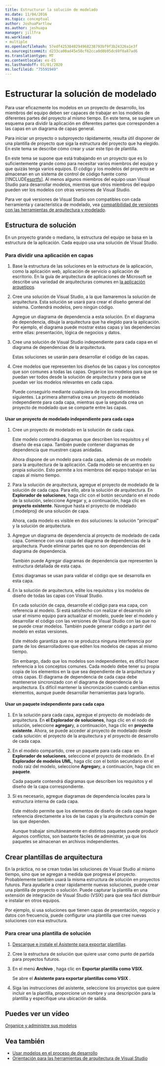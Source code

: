```yaml
---
title: Estructurar la solución de modelado
ms.date: 11/04/2016
ms.topic: conceptual
author: JoshuaPartlow
ms.author: joshuapa
manager: jillfra
ms.workload:
- multiple
ms.openlocfilehash: 57edf4253840294968238793bf9f3b24326a1e3f
ms.sourcegitcommit: d233ca00ad45e50cf62cca0d0b95dc69f0a87ad6
ms.translationtype: MT
ms.contentlocale: es-ES
ms.lasthandoff: 01/01/2020
ms.locfileid: "75591949"
---
```

# <a name="structure-your-modeling-solution"></a>Estructurar la solución de modelado

Para usar eficazmente los modelos en un proyecto de desarrollo, los miembros del equipo deben ser capaces de trabajar en los modelos de diferentes partes del proyecto al mismo tiempo. En este tema, se sugiere un esquema para dividir la aplicación en diferentes partes que corresponden a las capas en un diagrama de capas general.

Para iniciar un proyecto o subproyecto rápidamente, resulta útil disponer de una plantilla de proyecto que siga la estructura del proyecto que ha elegido. En este tema se describe cómo crear y usar este tipo de plantilla.

En este tema se supone que está trabajando en un proyecto que es lo suficientemente grande como para necesitar varios miembros del equipo y que quizás tenga varios equipos. El código y los modelos del proyecto se almacenan en un sistema de control de código fuente como [!INCLUDE[esprtfs](../code-quality/includes/esprtfs_md.md)]. Al menos algunos miembros del equipo usan Visual Studio para desarrollar modelos, mientras que otros miembros del equipo pueden ver los modelos con otras versiones de Visual Studio.

Para ver qué versiones de Visual Studio son compatibles con cada herramienta y característica de modelado, vea [compatibilidad de versiones con las herramientas de arquitectura y modelado](../modeling/what-s-new-for-design-in-visual-studio.md#VersionSupport).

## <a name="solution-structure"></a>Estructura de solución

En un proyecto grande o mediano, la estructura del equipo se basa en la estructura de la aplicación. Cada equipo usa una solución de Visual Studio.

### <a name="to-divide-an-application-into-layers"></a>Para dividir una aplicación en capas

1. Base la estructura de las soluciones en la estructura de la aplicación, como la aplicación web, aplicación de servicio o aplicación de escritorio. En la guía de arquitectura de aplicaciones de Microsoft se describe una variedad de arquitecturas comunes en [la aplicación arquetipos](/previous-versions/msp-n-p/ee658107(v=pandp.10)).

2. Cree una solución de Visual Studio, a la que llamaremos la solución de arquitectura. Esta solución se usará para crear el diseño general del sistema. Contendrá modelos, pero ningún código.

   Agregue un diagrama de dependencia a esta solución. En el diagrama de dependencia, dibuje la arquitectura que ha elegido para la aplicación. Por ejemplo, el diagrama puede mostrar estas capas y las dependencias entre ellas: presentación, lógica de negocios y datos.

4. Cree una solución de Visual Studio independiente para cada capa en el diagrama de dependencias de la arquitectura.

   Estas soluciones se usarán para desarrollar el código de las capas.

5. Cree modelos que representen los diseños de las capas y los conceptos que son comunes a todas las capas. Organice los modelos para que se puedan ver todos desde la solución de arquitectura y para que se puedan ver los modelos relevantes en cada capa.

   Puede conseguirlo mediante cualquiera de los procedimientos siguientes. La primera alternativa crea un proyecto de modelado independiente para cada capa, mientras que la segunda crea un proyecto de modelado que se comparte entre las capas.

#### <a name="use-a-separate-modeling-project-for-each-layer"></a>Usar un proyecto de modelado independiente para cada capa

1. Cree un proyecto de modelado en la solución de cada capa.

   Este modelo contendrá diagramas que describen los requisitos y el diseño de esa capa. También puede contener diagramas de dependencia que muestren capas anidadas.

   Ahora dispone de un modelo para cada capa, además de un modelo para la arquitectura de la aplicación. Cada modelo se encuentra en su propia solución. Esto permite a los miembros del equipo trabajar en las capas al mismo tiempo.

2. Para la solución de arquitectura, agregue el proyecto de modelado de la solución de cada capa. Para ello, abra la solución de arquitectura. En **Explorador de soluciones**, haga clic con el botón secundario en el nodo de la solución, seleccione Agregar y, a continuación, haga clic en **proyecto existente**. Navegue hasta el proyecto de modelado (.modelproj) de una solución de capa.

   Ahora, cada modelo es visible en dos soluciones: la solución "principal" y la solución de arquitectura.

3. Agregue un diagrama de dependencia al proyecto de modelado de cada capa. Comience con una copia del diagrama de dependencias de la arquitectura. Puede eliminar partes que no son dependencias del diagrama de dependencia.

   También puede Agregar diagramas de dependencia que representen la estructura detallada de esta capa.

   Estos diagramas se usan para validar el código que se desarrolla en esta capa.

4. En la solución de arquitectura, edite los requisitos y los modelos de diseño de todas las capas con Visual Studio.

   En cada solución de capa, desarrolle el código para esa capa, con referencia al modelo. Si está satisfecho con realizar el desarrollo sin usar el mismo equipo para actualizar el modelo, puede leer el modelo y desarrollar el código con las versiones de Visual Studio con las que no se puede crear modelos. También puede generar código a partir del modelo en estas versiones.

   Este método garantiza que no se produzca ninguna interferencia por parte de los desarrolladores que editen los modelos de capas al mismo tiempo.

   Sin embargo, dado que los modelos son independientes, es difícil hacer referencia a los conceptos comunes. Cada modelo debe tener su propia copia de los elementos en la que sea dependiente de la arquitectura y otras capas. El diagrama de dependencia de cada capa debe mantenerse sincronizado con el diagrama de dependencia de la arquitectura. Es difícil mantener la sincronización cuando cambian estos elementos, aunque puede desarrollar herramientas para lograrlo.

#### <a name="use-a-separate-package-for-each-layer"></a>Usar un paquete independiente para cada capa

1. En la solución para cada capa, agregue el proyecto de modelado de arquitectura. En **el Explorador de soluciones**, haga clic en el nodo de solución, seleccione **agregar**y, a continuación, haga clic en **proyecto existente**. Ahora, se puede acceder al proyecto de modelado desde cada solución: el proyecto de la arquitectura y el proyecto de desarrollo de cada capa.

2. En el modelo compartido, cree un paquete para cada capa: en **Explorador de soluciones**, seleccione el proyecto de modelado. En el **Explorador de modelos UML**, haga clic con el botón secundario en el nodo raíz del modelo, seleccione **Agregar**y, a continuación, haga clic en **paquete**.

   Cada paquete contendrá diagramas que describen los requisitos y el diseño de la capa correspondiente.

3. Si es necesario, agregue diagramas de dependencia locales para la estructura interna de cada capa.

   Este método permite que los elementos de diseño de cada capa hagan referencia directamente a los de las capas y la arquitectura común de las que dependen.

   Aunque trabajar simultáneamente en distintos paquetes puede producir algunos conflictos, son bastante fáciles de administrar, ya que los paquetes se almacenan en archivos independientes.

## <a name="create-architecture-templates"></a>Crear plantillas de arquitectura

En la práctica, no se crean todas las soluciones de Visual Studio al mismo tiempo, sino que se agregan a medida que progresa el proyecto. Probablemente también usará la misma estructura de solución en proyectos futuros. Para ayudarle a crear rápidamente nuevas soluciones, puede crear una plantilla de proyecto o solución. Puede capturar la plantilla en una extensión de integración de Visual Studio (VSIX) para que sea fácil distribuir e instalar en otros equipos.

Por ejemplo, si usa soluciones que tienen capas de presentación, negocio y datos con frecuencia, puede configurar una plantilla que cree nuevas soluciones con esa estructura.

### <a name="to-create-a-solution-template"></a>Para crear una plantilla de solución

1. [Descargue e instale el Asistente para exportar plantillas](https://marketplace.visualstudio.com/items?itemName=VisualStudioProductTeam.ExportTemplateWizard).

2. Cree la estructura de solución que quiere usar como punto de partida para proyectos futuros.

3. En el menú **Archivo** , haga clic en **Exportar plantilla como VSIX**.

   Se abre el **Asistente para exportar plantillas como VSIX** .

4. Siga las instrucciones del asistente, seleccione los proyectos que quiere incluir en la plantilla, proporcione un nombre y una descripción para la plantilla y especifique una ubicación de salida.

## <a name="watch-a-video"></a>Puedes ver un vídeo

[Organice y administre sus modelos](https://channel9.msdn.com/blogs/clinted/uml-with-vs-2010-part-9-organizing-and-managing-your-models)

## <a name="see-also"></a>Vea también

- [Usar modelos en el proceso de desarrollo](../modeling/use-models-in-your-development-process.md)
- [Orientación para las herramientas de arquitectura de Visual Studio](../modeling/visual-studio-architecture-tooling-guidance.md)
